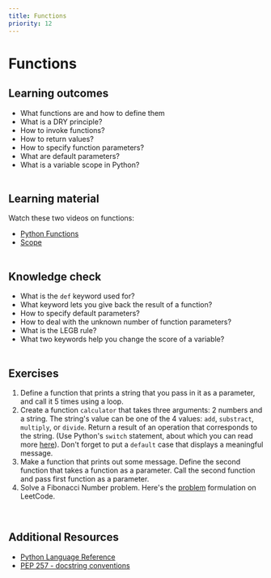 ```yaml
---
title: Functions
priority: 12
---
```


# Functions

## Learning outcomes

- What functions are and how to define them
- What is a DRY principle?
- How to invoke functions?
- How to return values?
- How to specify function parameters?
- What are default parameters?
- What is a variable scope in Python?
  <br><br>

## Learning material

Watch these two videos on functions:

- [Python Functions](https://www.youtube.com/watch?v=9Os0o3wzS_I&list=PL-osiE80TeTt2d9bfVyTiXJA-UTHn6WwU&index=8)
- [Scope](https://www.youtube.com/watch?v=QVdf0LgmICw&ab_channel=CoreySchafer)
  <br><br>

## Knowledge check

- What is the `def` keyword used for?
- What keyword lets you give back the result of a function?
- How to specify default parameters?
- How to deal with the unknown number of function parameters?
- What is the LEGB rule?
- What two keywords help you change the score of a variable?
  <br><br>

## Exercises

1. Define a function that prints a string that you pass in it as a parameter, and call it 5 times using a loop.
2. Create a function `calculator` that takes three arguments: 2 numbers and a string. The string's value can be one of the 4 values: `add`, `substract`, `multiply`, or `divide`. Return a result of an operation that corresponds to the string. (Use Python's `switch` statement, about which you can read more [here](https://www.freecodecamp.org/news/python-switch-statement-switch-case-example/)). Don't forget to put a `default` case that displays a meaningful message.
3. Make a function that prints out some message. Define the second function that takes a function as a parameter. Call the second function and pass first function as a parameter.
4. Solve a Fibonacci Number problem. Here's the [problem](https://leetcode.com/problems/fibonacci-number/) formulation on LeetCode.

<br>

## Additional Resources

- [Python Language Reference](https://docs.python.org/3/reference/index.html)
- [PEP 257 - docstring conventions](https://peps.python.org/pep-0257/)
